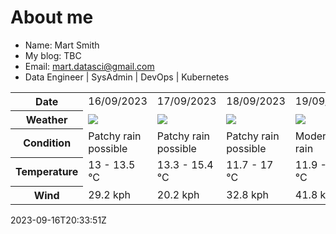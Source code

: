 # About me

- Name: Mart Smith
- My blog: TBC
- Email: [mart.datasci@gmail.com](mailto:mart.datasci6@gmail.com)
- Data Engineer | SysAdmin | DevOps | Kubernetes


<table>
    <tr>
        <th>Date</th>
        <td>16/09/2023</td><td>17/09/2023</td><td>18/09/2023</td><td>19/09/2023</td><td>20/09/2023</td><td>21/09/2023</td><td>22/09/2023</td>
    </tr>
    <tr>
        <th>Weather</th>
        <td><img src="https://cdn.weatherapi.com/weather/64x64/day/176.png"/></td><td><img src="https://cdn.weatherapi.com/weather/64x64/day/176.png"/></td><td><img src="https://cdn.weatherapi.com/weather/64x64/day/176.png"/></td><td><img src="https://cdn.weatherapi.com/weather/64x64/day/302.png"/></td><td><img src="https://cdn.weatherapi.com/weather/64x64/day/176.png"/></td><td><img src="https://cdn.weatherapi.com/weather/64x64/day/113.png"/></td><td><img src="https://cdn.weatherapi.com/weather/64x64/day/176.png"/></td>
    </tr>
    <tr>
        <th>Condition</th>
        <td width="200px">Patchy rain possible</td><td width="200px">Patchy rain possible</td><td width="200px">Patchy rain possible</td><td width="200px">Moderate rain</td><td width="200px">Patchy rain possible</td><td width="200px">Sunny</td><td width="200px">Patchy rain possible</td>
    </tr>
    <tr>
        <th>Temperature</th>
        <td>13 -  13.5 °C</td><td>13.3 -  15.4 °C</td><td>11.7 -  17 °C</td><td>11.9 -  15.6 °C</td><td>11.1 -  17 °C</td><td>9.8 -  14.6 °C</td><td>11.6 -  15 °C</td>
    </tr>
    <tr>
        <th>Wind</th>
        <td>29.2 kph</td><td>20.2 kph</td><td>32.8 kph</td><td>41.8 kph</td><td>38.5 kph</td><td>17.3 kph</td><td>24.8 kph</td>
    </tr>
</table>


2023-09-16T20:33:51Z

